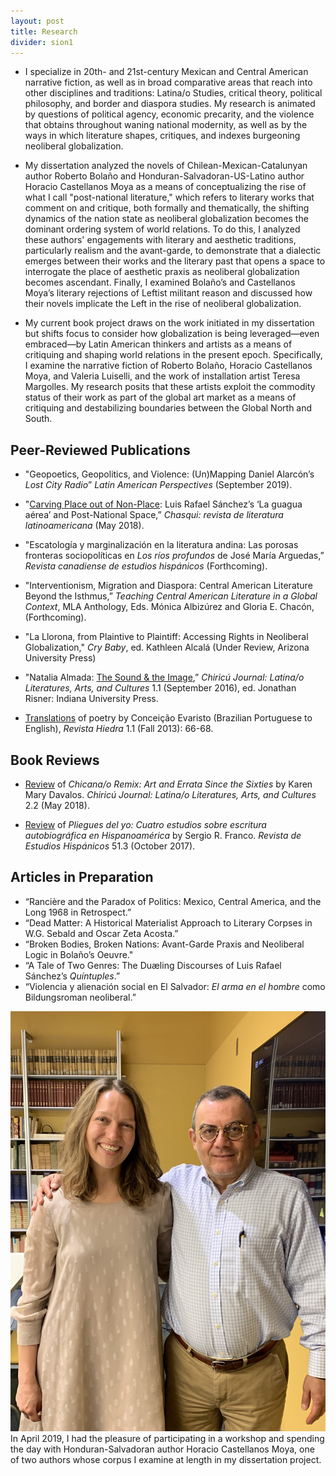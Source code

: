```yaml
---
layout: post
title: Research
divider: sion1
---
```


* I specialize in 20th- and 21st-century Mexican and Central American narrative fiction, as well as in broad comparative areas 
that reach into other disciplines and traditions: Latina/o Studies, critical theory, political philosophy, and border and 
diaspora studies. My research is animated by questions of political agency, economic precarity, and the violence that obtains 
throughout waning national modernity, as well as by the ways in which literature shapes, critiques, and indexes burgeoning 
neoliberal globalization.

* My dissertation analyzed the novels of Chilean-Mexican-Catalunyan author Roberto Bolaño and Honduran-Salvadoran-US-Latino 
author Horacio Castellanos Moya as a means of conceptualizing the rise of what I call "post-national literature," which refers 
to literary works that comment on and critique, both formally and thematically, the shifting dynamics of the 
nation state as neoliberal globalization becomes the dominant ordering system of world relations. To do this, I analyzed 
these authors' engagements with literary and aesthetic traditions, particularly realism and the avant-garde, to demonstrate that 
a dialectic emerges between their works and the literary past that opens a space to interrogate the place of 
aesthetic praxis as neoliberal globalization becomes ascendant. Finally, I examined Bolaño’s and Castellanos Moya’s literary rejections 
of Leftist militant reason and discussed how their novels implicate the Left in the rise of neoliberal globalization. 

* My current book project draws on the work initiated in my dissertation but shifts focus to consider how globalization is being 
leveraged—even embraced—by Latin American thinkers and artists as a means of critiquing and shaping world relations in the present epoch. 
Specifically, I examine the narrative fiction of Roberto Bolaño, Horacio Castellanos Moya, and Valeria Luiselli, and the work of 
installation artist Teresa Margolles. My research posits that these artists exploit the commodity status of their work as part of the global 
art market as a means of critiquing and destabilizing boundaries between the Global North and South. 


## Peer-Reviewed Publications

* "Geopoetics, Geopolitics, and Violence: (Un)Mapping Daniel Alarcón’s _Lost City Radio_” _Latin American Perspectives_ (September 2019).

* "[Carving Place out of Non-Place](https://www.academia.edu/39790659/Carving_Place_out_of_Non-Place_Luis_Rafael_Sánchez_s_La_guagua_aérea_and_Postnational_Space): Luis Rafael Sánchez’s ‘La guagua aérea’ and Post-National Space,” _Chasqui: revista de literatura latinoamericana_ (May 2018).

* "Escatología y marginalización en la literatura andina: Las porosas fronteras sociopolíticas en _Los ríos profundos_ de José María Arguedas,” _Revista canadiense de estudios hispánicos_ (Forthcoming).

* "Interventionism, Migration and Diaspora: Central American Literature Beyond the Isthmus,” _Teaching Central American Literature in a Global Context_, MLA Anthology, Eds. Mónica Albizúrez and Gloria E. Chacón, (Forthcoming).

* "La Llorona, from Plaintive to Plaintiff: Accessing Rights in Neoliberal Globalization," _Cry Baby_, ed. Kathleen Alcalá (Under Review, Arizona University Press)

* "Natalia Almada: [The Sound & the Image](https://muse.jhu.edu/article/633332),” _Chiricú Journal: Latina/o Literatures, Arts, and Cultures_ 1.1 (September 2016), ed. Jonathan Risner: Indiana University Press.

* [Translations](https://www.hiedramagazine.com/conceicao-evaristo) of poetry by Conceição Evaristo (Brazilian Portuguese to English), _Revista Hiedra_ 1.1 (Fall 2013): 66-68.


## Book Reviews
* [Review](https://muse.jhu.edu/article/697754) of _Chicana/o Remix: Art and Errata Since the Sixties_ by Karen Mary Davalos. _Chiricú Journal: Latina/o Literatures, Arts, and Cultures_ 2.2 (May 2018).

* [Review](https://muse.jhu.edu/article/679167) of _Pliegues del yo: Cuatro estudios sobre escritura autobiográfica en Hispanoamérica_ by Sergio R. Franco. _Revista de Estudios Hispánicos_ 51.3 (October 2017).


## Articles in Preparation
* “Rancière and the Paradox of Politics: Mexico, Central America, and the Long 1968 in Retrospect.”
* “Dead Matter: A Historical Materialist Approach to Literary Corpses in W.G. Sebald and Oscar Zeta Acosta.”
* “Broken Bodies, Broken Nations: Avant-Garde Praxis and Neoliberal Logic in Bolaño’s Oeuvre."
* “A Tale of Two Genres: The Duæling Discourses of Luis Rafael Sánchez’s _Quíntuples_.”
* “Violencia y alienación social en El Salvador: _El arma en el hombre_ como Bildungsroman neoliberal.”

![](assets/images/HCMApril2019.jpg)
In April 2019, I had the pleasure of participating in a workshop and spending the day with Honduran-Salvadoran author Horacio Castellanos Moya, one of two authors whose corpus I examine at length in my dissertation project.